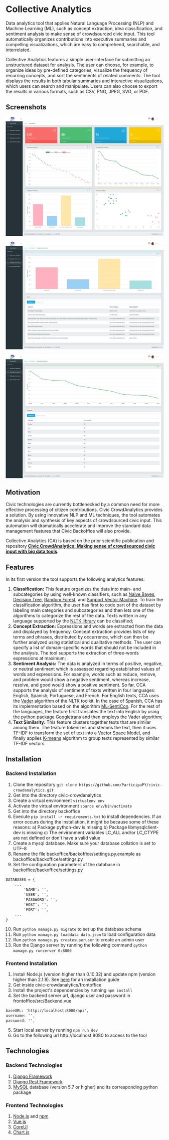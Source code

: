 # Collective Analytics

Data analytics tool that applies Natural Language Processing (NLP) and Machine Learning (ML), such as concept extraction, idea classification, and sentiment analysis to make sense of crowdsourced civic input. This tool automatically organizes contributions into executive summaries and compelling visualizations, which are easy to comprehend, searchable, and interrelated. 

Collective Analytics features a simple user-interface for submitting an unstructured dataset for analysis. The user can choose, for example, to organize ideas by pre-defined categories, visualize the frequency of recurring concepts, and sort the sentiments of related comments. The tool displays the results in both tabular summaries and interactive visualizations, which users can search and manipulate. Users can also choose to export the results in various formats, such as CSV, PNG, JPEG, SVG, or PDF.

## Screenshots

![dashboard](/frontoffice/screenshoots/dashboard.png?raw=true "Dashboard")

![categorization](/frontoffice/screenshoots/categorization.png?raw=true "Category Summary")

![concept_extraction](/frontoffice/screenshoots/concept_extraction.png?raw=true "Concept Extraction")

## Motivation

Civic technologies are currently bottlenecked by a common need for more effective processing of citizen contributions. Civic CrowdAnalytics provides a solution. By using innovative NLP and ML techniques, the tool automates the analysis and synthesis of key aspects of crowdsourced civic input. This automation will dramatically accelerate and improve the standard data management features that Civic Backoffice will also provide.

Collective Analytics (CA) is based on the prior scientific publication and repository [**Civic CrowdAnalytics: Making sense of crowdsourced civic input with big data tools**](http://dl.acm.org/citation.cfm?id=2994366).

## Features

In its first version the tool supports the following analytics features:

1. **Classification:** This feature organizes the data into main- and subcategories by using well-known classifiers, such as [Naive Bayes](https://en.wikipedia.org/wiki/Naive_Bayes_classifier), [Decision Tree](https://en.wikipedia.org/wiki/Decision_tree_learning), [Random Forest](https://en.wikipedia.org/wiki/Random_forest), and [Support Vector Machine](https://en.wikipedia.org/wiki/Support_vector_machine). To train the classification algorithm, the user has first to code part of the dataset by labeling main categories and subcategories and then lets one of the algorithms to categorize the rest of the data. Texts written in any language supported by the [NLTK library](http://www.nltk.org/) can be classified;
2. **Concept Extraction:** Expressions and words are extracted from the data and displayed by frequency. Concept extraction provides lists of key terms and phrases, distributed by occurrence, which can then be further analyzed using statistical and qualitative methods. The user can specify a list of domain-specific words that should not be included in the analysis. The tool supports the extraction of three-words expressions at maximum;
3. **Sentiment Analysis:** The data is analyzed in terms of positive, negative, or neutral sentiment which is assessed regarding established values of words and expressions. For example, words such as reduce, remove, and problem would show a negative sentiment, whereas increase, resolve, and good would show a positive sentiment. So far, CCA supports the analysis of sentiment of texts written in four languages: English, Spanish, Portuguese, and French. For English texts, CCA uses the [Vader](http://www.nltk.org/_modules/nltk/sentiment/vader.html) algorithm of the NLTK toolkit. In the case of Spanish, CCA has its implementation based on the algorithm [ML-SentiCon](http://timm.ujaen.es/recursos/ml-senticon/). For the rest of the languages, the feature first translates the text into English by using the python package [Googletrans](https://pypi.python.org/pypi/googletrans) and then employs the Vader algorithm;
4. **Text Similarity:** This feature clusters together texts that are similar among them. The feature tokenizes and stemms the text, then it uses [TF-IDF](https://en.wikipedia.org/wiki/Tf%E2%80%93idf) to transform the set of text into a [Vector Space Model](https://en.wikipedia.org/wiki/Vector_space_model), and finally applies [K-means](https://en.wikipedia.org/wiki/K-means_clustering) algorithm to group texts represented by similar TF-IDF vectors.


## Installation

### Backend Installation

1. Clone the repository `git clone https://github.com/ParticipaPY/civic-crowdanalytics.git`
2. Get into the directory civic-crowdanalytics
3. Create a virtual environment `virtualenv env`
4. Activate the virtual environment `source env/bin/activate`
5. Get into the directory backoffice
6. Execute `pip install -r requirements.txt` to install dependencies. If an error occurs during the installation, it might be because some of these reasons: a) Package python-dev is missing b) Package libmysqlclient-dev is missing c) The environment variables LC_ALL and/or LC_CTYPE are not defined or don't have a valid value
7. Create a mysql database. Make sure your database collation is set to UTF-8
8. Rename the file backoffice/backoffice/settings.py.example as backoffice/backoffice/settings.py
9. Set the configuration parameters of the database in backoffice/backoffice/settings.py
```
DATABASES = {
    ...
        'NAME': '',
        'USER': '',
        'PASSWORD': '',
        'HOST': '',
        'PORT': '',
    ...
}
```
10. Run `python manage.py migrate` to set up the database schema
11. Run `python manage.py loaddata data.json` to load configuration data
12. Run `python manage.py createsuperuser` to create an admin user
13. Run the Django server by running the following command `python manage.py runserver 0:8000`

### Frontend Installation

1. Install Node.js (version higher than 0.10.32) and update npm (version higher than 2.1.8). See [here](https://docs.npmjs.com/getting-started/installing-node) for an installation guide
2. Get inside civic-crowdanalytics/frontoffice
3. Install the project's dependencies by running `npm install`
4. Set the backend server url, django user and password in frontoffice/src/Backend.vue
```
baseURL: 'http://localhost:8000/api',
username: '',
password: '',
```
5. Start local server by running `npm run dev`
6. Go to the following url http://localhost:8080 to access to the tool

## Technologies

### Backend Technologies

1. [Django Framework](https://www.djangoproject.com/)
2. [Django Rest Framework](http://www.django-rest-framework.org/)
3. [MySQL](https://www.mysql.com/) database (version 5.7 or higher) and its corresponding python package

### Frontend Technologies

1. [Node.js](https://nodejs.org) and [npm](https://www.npmjs.com)
2. [Vue.js](https://vuejs.org)
3. [CoreUI](http://coreui.io)
4. [Chart.js](http://www.chartjs.org)
